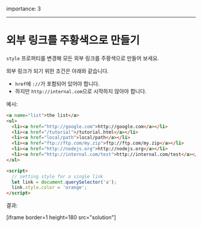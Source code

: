 importance: 3

---

# 외부 링크를 주황색으로 만들기

`style` 프로퍼티를 변경해 모든 외부 링크를 주황색으로 만들어 보세요.

외부 링크가 되기 위한 조건은 아래와 같습니다.
- `href`에 `://`가 포함되어 있어야 합니다.
- 하지만 `http://internal.com`으로 시작하지 않아야 합니다.

예시:

```html run
<a name="list">the list</a>
<ul>
  <li><a href="http://google.com">http://google.com</a></li>
  <li><a href="/tutorial">/tutorial.html</a></li>
  <li><a href="local/path">local/path</a></li>
  <li><a href="ftp://ftp.com/my.zip">ftp://ftp.com/my.zip</a></li>
  <li><a href="http://nodejs.org">http://nodejs.org</a></li>
  <li><a href="http://internal.com/test">http://internal.com/test</a></li>
</ul>

<script>
  // setting style for a single link
  let link = document.querySelector('a');
  link.style.color = 'orange';
</script>
```

결과:

[iframe border=1 height=180 src="solution"]
